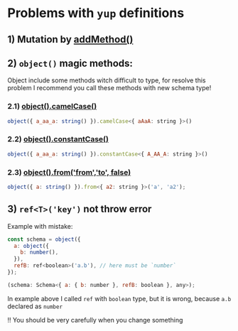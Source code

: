 # Problems with `yup` definitions

## 1) Mutation by [addMethod()](https://github.com/jquense/yup/#yupaddmethodschematype-schema-name-string-method--schema-void)

## 2) `object()` magic methods:

Object include some methods witch difficult to type,
for resolve this problem I recommend you call these methods with
new schema type!

### 2.1) [object().camelCase()](https://github.com/jquense/yup/#objectcamelcase-schema)

```js
object({ a_aa_a: string() }).camelCase<{ aAaA: string }>()
```

### 2.2) [object().constantCase()](https://github.com/jquense/yup/#objectconstantcase-schema)

```js
object({ a_aa_a: string() }).constantCase<{ A_AA_A: string }>()
```

### 2.3) [object().from('from','to', false)](https://github.com/jquense/yup/#objectfromfromkey-string-tokey-string-alias-boolean--false-schema)

```js
object({ a: string() }).from<{ a2: string }>('a', 'a2');
```

## 3) `ref<T>('key')` not throw error

Example with mistake:

```js
const schema = object({
  a: object({
    b: number(),
  }),
  refB: ref<boolean>('a.b'), // here must be `number`
});

(schema: Schema<{ a: { b: number }, refB: boolean }, any>);
```

In example above I called `ref` with `boolean` type, 
but it is wrong, because `a.b` declared as `number`

!! You should be very carefully when you change something 

